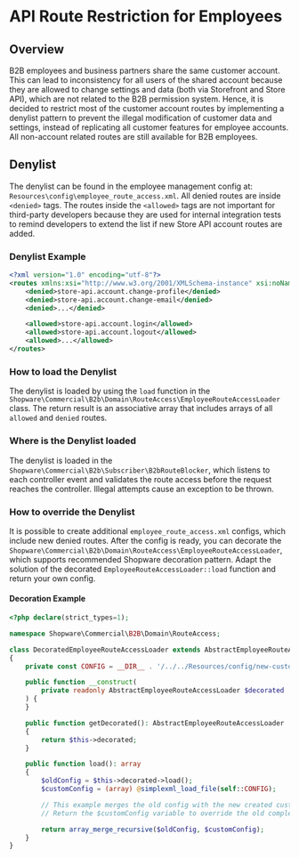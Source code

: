 # API Route Restriction for Employees

## Overview

B2B employees and business partners share the same customer account. This can lead to inconsistency for all users of the shared account because they are allowed to change settings and data (both via Storefront and Store API), which are not related to the B2B permission system. Hence, it is decided to restrict most of the customer account routes by implementing a denylist pattern to prevent the illegal modification of customer data and settings, instead of replicating all customer features for employee accounts. All non-account related routes are still available for B2B employees.

## Denylist

The denylist can be found in the employee management config at: `Resources\config\employee_route_access.xml`. All denied routes are inside `<denied>` tags. The routes inside the `<allowed>` tags are not important for third-party developers because they are used for internal integration tests to remind developers to extend the list if new Store API account routes are added.

### Denylist Example

```xml
<?xml version="1.0" encoding="utf-8"?>
<routes xmlns:xsi="http://www.w3.org/2001/XMLSchema-instance" xsi:noNamespaceSchemaLocation="../Schema/Xml/employee-route-access-1.0.xsd">
    <denied>store-api.account.change-profile</denied>
    <denied>store-api.account.change-email</denied>
    <denied>...</denied>

    <allowed>store-api.account.login</allowed>
    <allowed>store-api.account.logout</allowed>
    <allowed>...</allowed>
</routes>
```

### How to load the Denylist

The denylist is loaded by using the `load` function in the `Shopware\Commercial\B2b\Domain\RouteAccess\EmployeeRouteAccessLoader` class. The return result is an associative array that includes arrays of all `allowed` and `denied` routes.

### Where is the Denylist loaded

The denylist is loaded in the `Shopware\Commercial\B2b\Subscriber\B2bRouteBlocker`, which listens to each controller event and validates the route access before the request reaches the controller. Illegal attempts cause an exception to be thrown.

### How to override the Denylist

It is possible to create additional `employee_route_access.xml` configs, which include new denied routes. After the config is ready, you can decorate the `Shopware\Commercial\B2b\Domain\RouteAccess\EmployeeRouteAccessLoader`, which supports recommended Shopware decoration pattern. Adapt the solution of the decorated `EmployeeRouteAccessLoader::load` function and return your own config.

#### Decoration Example

```php
<?php declare(strict_types=1);

namespace Shopware\Commercial\B2B\Domain\RouteAccess;

class DecoratedEmployeeRouteAccessLoader extends AbstractEmployeeRouteAccessLoader
{
    private const CONFIG = __DIR__ . '/../../Resources/config/new-custom-employee_route_access.xml';

    public function __construct(
        private readonly AbstractEmployeeRouteAccessLoader $decorated
    ) {
    }

    public function getDecorated(): AbstractEmployeeRouteAccessLoader
    {
        return $this->decorated;
    }

    public function load(): array
    {
        $oldConfig = $this->decorated->load();
        $customConfig = (array) @simplexml_load_file(self::CONFIG);

        // This example merges the old config with the new created custom config.
        // Return the $customConfig variable to override the old completely

        return array_merge_recursive($oldConfig, $customConfig);
    }
}
```
